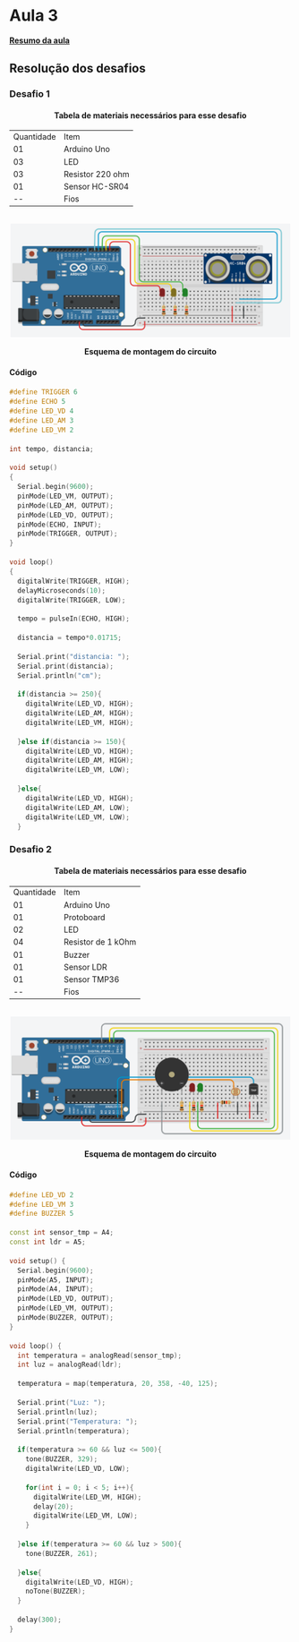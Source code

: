 <h1>Aula 3</h1>

<a href="https://github.com/RAS-UFPB/resumo_das_aulas_do_grupo_de_sistemas_embarcados/tree/main/Resumo%20aula%204"><b>Resumo da aula</b></a>

<h2>Resolução dos desafios</h2>

<h3>Desafio 1</h3>

<div align='center'>
    <h4>Tabela de materiais necessários para esse desafio</h4>
    <table>
        <tr><td>Quantidade</td><td>Item</td></tr>
        <tr><td>01</td> <td>Arduino Uno</td></tr>
        <tr><td>03</td> <td>LED</td></tr>
        <tr><td>03</td> <td>Resistor 220 ohm</td></tr>
        <tr><td>01</td> <td>Sensor HC-SR04</td></tr>
        <tr><td>--</td> <td>Fios</td></tr>
    </table>
</div>

<br>
<div align="center"><img src="Aula 4/imgs/sensor_de_re.png" alt="" width="500px">
    <p><b>Esquema de montagem do circuito</b></p>
</div>

<h4>Código</h4>

```c++
#define TRIGGER 6
#define ECHO 5
#define LED_VD 4
#define LED_AM 3
#define LED_VM 2

int tempo, distancia;

void setup()
{
  Serial.begin(9600);
  pinMode(LED_VM, OUTPUT);
  pinMode(LED_AM, OUTPUT);
  pinMode(LED_VD, OUTPUT);
  pinMode(ECHO, INPUT);
  pinMode(TRIGGER, OUTPUT);
}

void loop()
{
  digitalWrite(TRIGGER, HIGH);
  delayMicroseconds(10);
  digitalWrite(TRIGGER, LOW);
  
  tempo = pulseIn(ECHO, HIGH);
  
  distancia = tempo*0.01715;
  
  Serial.print("distancia: ");
  Serial.print(distancia);
  Serial.println("cm");
 
  if(distancia >= 250){
    digitalWrite(LED_VD, HIGH);
  	digitalWrite(LED_AM, HIGH);
    digitalWrite(LED_VM, HIGH);
    
  }else if(distancia >= 150){
  	digitalWrite(LED_VD, HIGH);
    digitalWrite(LED_AM, HIGH);
    digitalWrite(LED_VM, LOW);
    
  }else{
    digitalWrite(LED_VD, HIGH);
    digitalWrite(LED_AM, LOW);
    digitalWrite(LED_VM, LOW);
  }
```



<h3>Desafio 2</h3>

<div align='center'>
    <h4>Tabela de materiais necessários para esse desafio</h4>
    <table>
        <tr><td>Quantidade</td><td>Item</td></tr>
        <tr><td>01</td> <td>Arduino Uno</td></tr>
        <tr><td>01</td> <td>Protoboard</td></tr>
        <tr><td>02</td> <td>LED</td></tr>
        <tr><td>04</td> <td>Resistor de 1 kOhm</td></tr>
        <tr><td>01</td> <td>Buzzer</td></tr>
        <tr><td>01</td> <td>Sensor LDR</td></tr>
        <tr><td>01</td> <td>Sensor TMP36</td></tr>
        <tr><td>--</td> <td>Fios</td></tr>
    </table>
</div>

<br>
<div align="center"><img src="Aula 4/imgs/sensor_incendio.png" alt="" width="500px">
    <p><b>Esquema de montagem do circuito</b></p>
</div>

<h4>Código</h4>

```c++
#define LED_VD 2
#define LED_VM 3
#define BUZZER 5

const int sensor_tmp = A4;
const int ldr = A5;

void setup() {
  Serial.begin(9600);
  pinMode(A5, INPUT);
  pinMode(A4, INPUT);
  pinMode(LED_VD, OUTPUT);
  pinMode(LED_VM, OUTPUT);
  pinMode(BUZZER, OUTPUT);
}
 
void loop() {
  int temperatura = analogRead(sensor_tmp);
  int luz = analogRead(ldr);
  
  temperatura = map(temperatura, 20, 358, -40, 125);
  
  Serial.print("Luz: ");
  Serial.println(luz);
  Serial.print("Temperatura: ");
  Serial.println(temperatura);
  
  if(temperatura >= 60 && luz <= 500){
    tone(BUZZER, 329);
    digitalWrite(LED_VD, LOW);
    
    for(int i = 0; i < 5; i++){
      digitalWrite(LED_VM, HIGH);
      delay(20);
      digitalWrite(LED_VM, LOW);
    }
    
  }else if(temperatura >= 60 && luz > 500){
  	tone(BUZZER, 261);
    
  }else{
  	digitalWrite(LED_VD, HIGH);
  	noTone(BUZZER);
  }
  
  delay(300);
}
```
